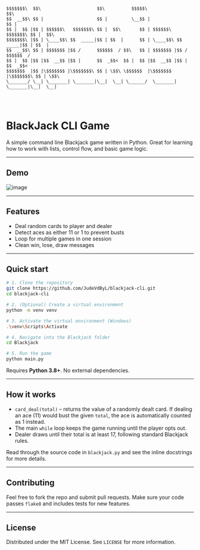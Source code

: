 ```
$$$$$$$\  $$\                     $$\          $$$$$\                     $$\       
$$  __$$\ $$ |                    $$ |         \__$$ |                    $$ |      
$$ |  $$ |$$ | $$$$$$\   $$$$$$$\ $$ |  $$\       $$ | $$$$$$\   $$$$$$$\ $$ |  $$\ 
$$$$$$$\ |$$ | \____$$\ $$  _____|$$ | $$  |      $$ | \____$$\ $$  _____|$$ | $$  |
$$  __$$\ $$ | $$$$$$$ |$$ /      $$$$$$  / $$\   $$ | $$$$$$$ |$$ /      $$$$$$  / 
$$ |  $$ |$$ |$$  __$$ |$$ |      $$  _$$<  $$ |  $$ |$$  __$$ |$$ |      $$  _$$<  
$$$$$$$  |$$ |\$$$$$$$ |\$$$$$$$\ $$ | \$$\ \$$$$$$  |\$$$$$$$ |\$$$$$$$\ $$ | \$$\ 
\_______/ \__| \_______| \_______|\__|  \__| \______/  \_______| \_______|\__|  \__|
                                                                                    
                                                                                    
                                                                                    
```

# BlackJack CLI Game

A simple command line Blackjack game written in Python. Great for learning how to work with lists, control flow, and basic game logic.

---

## Demo

![image](https://github.com/user-attachments/assets/3671c887-402d-4e1d-80bc-b03d6923d738)


---

## Features

* Deal random cards to player and dealer
* Detect aces as either 11 or 1 to prevent busts
* Loop for multiple games in one session
* Clean win, lose, draw messages

---

## Quick start

```bash
# 1. Clone the repository
git clone https://github.com/JudeVdByL/blackjack-cli.git
cd blackjack-cli

# 2. (Optional) Create a virtual environment
python -m venv venv

# 3. Activate the virtual environment (Windows)
.\venv\Scripts\Activate

# 4. Navigate into the Blackjack folder
cd Blackjack

# 5. Run the game
python main.py

```

Requires **Python 3.8+**. No external dependencies.

---

## How it works

* `card_deal(total)` – returns the value of a randomly dealt card. If dealing an ace (11) would bust the given `total`, the ace is automatically counted as 1 instead.
* The main `while` loop keeps the game running until the player opts out.
* Dealer draws until their total is at least 17, following standard Blackjack rules.

Read through the source code in `blackjack.py` and see the inline docstrings for more details.


---

## Contributing

Feel free to fork the repo and submit pull requests. Make sure your code passes `flake8` and includes tests for new features.

---

## License

Distributed under the MIT License. See `LICENSE` for more information.

